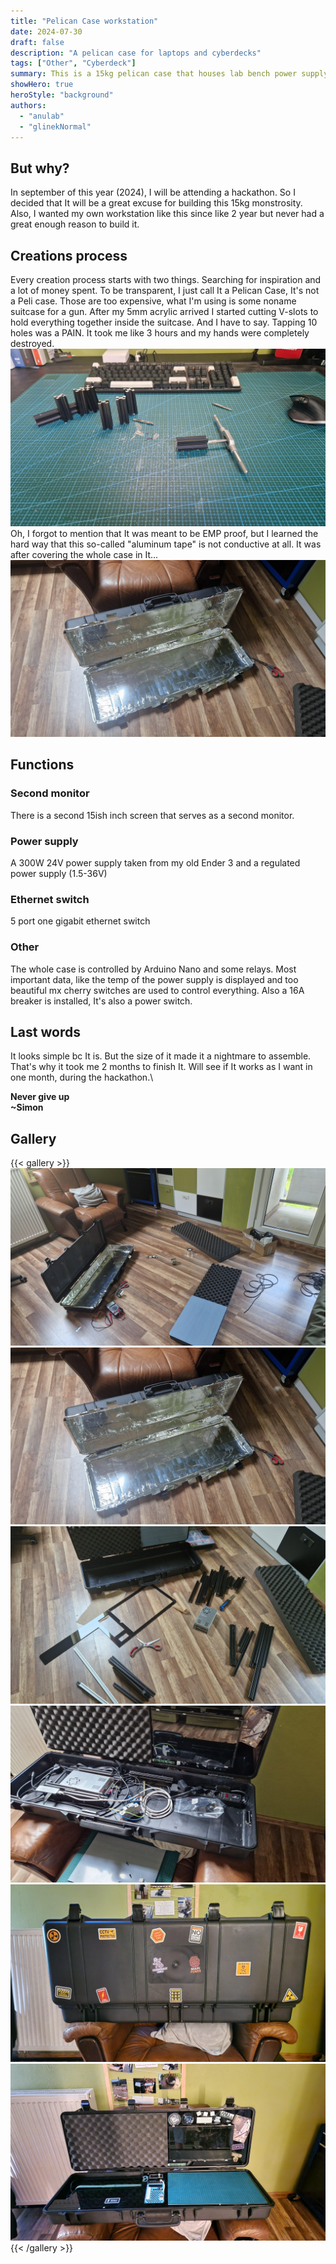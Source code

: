 ```yaml
---
title: "Pelican Case workstation"
date: 2024-07-30
draft: false
description: "A pelican case for laptops and cyberdecks"
tags: ["Other", "Cyberdeck"]
summary: This is a 15kg pelican case that houses lab bench power supply, ethernet switch, second screen, charger for my laptop and much more.
showHero: true
heroStyle: "background"
authors:
  - "anulab"
  - "glinekNormal"
---
```


## But why?
In september of this year (2024), I will be attending a hackathon. So I decided that It will be a great excuse for building this 15kg monstrosity. Also, I wanted my own workstation like this since like 2 year but never had a great enough reason to build it.

## Creations process
Every creation process starts with two things. Searching for inspiration and a lot of money spent. To be transparent, I just call It a Pelican Case, It's not a Peli case. Those are too expensive, what I'm using is some noname suitcase for a gun. After my 5mm acrylic arrived I started cutting V-slots to hold everything together inside the suitcase. And I have to say. Tapping 10 holes was a PAIN. It took me like 3 hours and my hands were completely destroyed.
![alt text](20240615_173113.jpg)
Oh, I forgot to mention that It was meant to be EMP proof, but I learned the hard way that this so-called "aluminum tape" is not conductive at all. It was after covering the whole case in It...
![alt text](20240614_130916.jpg)

## Functions
### Second monitor
There is a second 15ish inch screen that serves as a second monitor.

### Power supply
A 300W 24V power supply taken from my old Ender 3 and a regulated power supply (1.5-36V)

### Ethernet switch
5 port one gigabit ethernet switch

### Other
The whole case is controlled by Arduino Nano and some relays. Most important data, like the temp of the power supply is displayed and too beautiful mx cherry switches are used to control everything. Also a 16A breaker is installed, It's also a power switch.

## Last words
It looks simple bc It is. But the size of it made it a nightmare to assemble. That's why it took me 2 months to finish It. Will see if It works as I want in one month, during the hackathon.\

**Never give up**\
**~Simon**

## Gallery
{{< gallery >}}
  <img src="gallery/2.jpg" class="grid-w33" />
  <img src="gallery/3.jpg" class="grid-w33" />
  <img src="gallery/4.jpg" class="grid-w33" />
  <img src="gallery/5.jpg" class="grid-w33" />
  <img src="gallery/6.jpg" class="grid-w33" />
  <img src="gallery/7.jpg" class="grid-w33" />
{{< /gallery >}}


